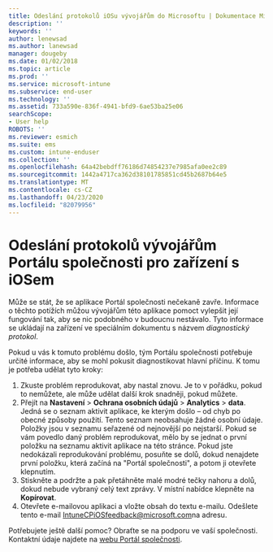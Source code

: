 ```yaml
---
title: Odeslání protokolů iOSu vývojářům do Microsoftu | Dokumentace Microsoftu
description: ''
keywords: ''
author: lenewsad
ms.author: lanewsad
manager: dougeby
ms.date: 01/02/2018
ms.topic: article
ms.prod: ''
ms.service: microsoft-intune
ms.subservice: end-user
ms.technology: ''
ms.assetid: 733a590e-836f-4941-bfd9-6ae53ba25e06
searchScope:
- User help
ROBOTS: ''
ms.reviewer: esmich
ms.suite: ems
ms.custom: intune-enduser
ms.collection: ''
ms.openlocfilehash: 64a42bebdff76186d74854237e7985afa0ee2c89
ms.sourcegitcommit: 1442a4717ca362d38101785851cd45b2687b64e5
ms.translationtype: MT
ms.contentlocale: cs-CZ
ms.lasthandoff: 04/23/2020
ms.locfileid: "82079956"
---
```

# <a name="send-logs-to-the-company-portal-developers-for-ios-devices"></a>Odeslání protokolů vývojářům Portálu společnosti pro zařízení s iOSem

Může se stát, že se aplikace Portál společnosti nečekaně zavře. Informace o těchto potížích můžou vývojářům této aplikace pomoct vylepšit její fungování tak, aby se nic podobného v budoucnu nestávalo. Tyto informace se ukládají na zařízení ve speciálním dokumentu s názvem _diagnostický protokol_.

Pokud u vás k tomuto problému došlo, tým Portálu společnosti potřebuje určité informace, aby se mohl pokusit diagnostikovat hlavní příčinu. K tomu je potřeba udělat tyto kroky:

1. Zkuste problém reprodukovat, aby nastal znovu. Je to v pořádku, pokud to nemůžete, ale může udělat další krok snadněji, pokud můžete.
2. Přejít na __Nastavení__ > __Ochrana osobních údajů__ > __Analytics__ > __data__. Jedná se o seznam aktivit aplikace, ke kterým došlo – od chyb po obecné způsoby použití. Tento seznam neobsahuje žádné osobní údaje. Položky jsou v seznamu seřazené od nejnovější po nejstarší. Pokud se vám povedlo daný problém reprodukovat, mělo by se jednat o první položku na seznamu aktivit aplikace na této stránce. Pokud jste nedokázali reprodukování problému, posuňte se dolů, dokud nenajdete první položku, která začíná na "Portál společnosti", a potom ji otevřete klepnutím.
3. Stiskněte a podržte a pak přetáhněte malé modré tečky nahoru a dolů, dokud nebude vybraný celý text zprávy. V místní nabídce klepněte na __Kopírovat__.
4. Otevřete e-mailovou aplikaci a vložte obsah do textu e-mailu. Odešlete tento e-mail <a href="mailto:IntuneCPiOSfeedback@microsoft.com?subject=My Company Portal App Closed Unexpectedly&body=Press and hold, then paste your copied Company Portal app logs here.">IntuneCPiOSfeedback@microsoft.com</a>na adresu.

Potřebujete ještě další pomoc? Obraťte se na podporu ve vaší společnosti. Kontaktní údaje najdete na [webu Portál společnosti](https://go.microsoft.com/fwlink/?linkid=2010980).
